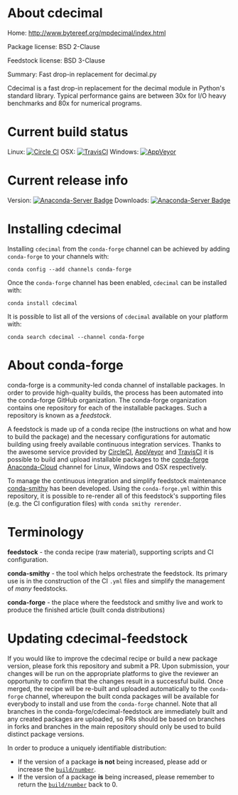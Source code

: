 About cdecimal
==============

Home: http://www.bytereef.org/mpdecimal/index.html

Package license: BSD 2-Clause

Feedstock license: BSD 3-Clause

Summary: Fast drop-in replacement for decimal.py

Cdecimal is a fast drop-in replacement for the decimal module in
Python's standard library. Typical performance gains are between 30x
for I/O heavy benchmarks and 80x for numerical programs.


Current build status
====================

Linux: [![Circle CI](https://circleci.com/gh/conda-forge/cdecimal-feedstock.svg?style=shield)](https://circleci.com/gh/conda-forge/cdecimal-feedstock)
OSX: [![TravisCI](https://travis-ci.org/conda-forge/cdecimal-feedstock.svg?branch=master)](https://travis-ci.org/conda-forge/cdecimal-feedstock)
Windows: [![AppVeyor](https://ci.appveyor.com/api/projects/status/github/conda-forge/cdecimal-feedstock?svg=True)](https://ci.appveyor.com/project/conda-forge/cdecimal-feedstock/branch/master)

Current release info
====================
Version: [![Anaconda-Server Badge](https://anaconda.org/conda-forge/cdecimal/badges/version.svg)](https://anaconda.org/conda-forge/cdecimal)
Downloads: [![Anaconda-Server Badge](https://anaconda.org/conda-forge/cdecimal/badges/downloads.svg)](https://anaconda.org/conda-forge/cdecimal)

Installing cdecimal
===================

Installing `cdecimal` from the `conda-forge` channel can be achieved by adding `conda-forge` to your channels with:

```
conda config --add channels conda-forge
```

Once the `conda-forge` channel has been enabled, `cdecimal` can be installed with:

```
conda install cdecimal
```

It is possible to list all of the versions of `cdecimal` available on your platform with:

```
conda search cdecimal --channel conda-forge
```


About conda-forge
=================

conda-forge is a community-led conda channel of installable packages.
In order to provide high-quality builds, the process has been automated into the
conda-forge GitHub organization. The conda-forge organization contains one repository
for each of the installable packages. Such a repository is known as a *feedstock*.

A feedstock is made up of a conda recipe (the instructions on what and how to build
the package) and the necessary configurations for automatic building using freely
available continuous integration services. Thanks to the awesome service provided by
[CircleCI](https://circleci.com/), [AppVeyor](http://www.appveyor.com/)
and [TravisCI](https://travis-ci.org/) it is possible to build and upload installable
packages to the [conda-forge](https://anaconda.org/conda-forge)
[Anaconda-Cloud](http://docs.anaconda.org/) channel for Linux, Windows and OSX respectively.

To manage the continuous integration and simplify feedstock maintenance
[conda-smithy](http://github.com/conda-forge/conda-smithy) has been developed.
Using the ``conda-forge.yml`` within this repository, it is possible to re-render all of
this feedstock's supporting files (e.g. the CI configuration files) with ``conda smithy rerender``.


Terminology
===========

**feedstock** - the conda recipe (raw material), supporting scripts and CI configuration.

**conda-smithy** - the tool which helps orchestrate the feedstock.
                   Its primary use is in the construction of the CI ``.yml`` files
                   and simplify the management of *many* feedstocks.

**conda-forge** - the place where the feedstock and smithy live and work to
                  produce the finished article (built conda distributions)


Updating cdecimal-feedstock
===========================

If you would like to improve the cdecimal recipe or build a new
package version, please fork this repository and submit a PR. Upon submission,
your changes will be run on the appropriate platforms to give the reviewer an
opportunity to confirm that the changes result in a successful build. Once
merged, the recipe will be re-built and uploaded automatically to the
`conda-forge` channel, whereupon the built conda packages will be available for
everybody to install and use from the `conda-forge` channel.
Note that all branches in the conda-forge/cdecimal-feedstock are
immediately built and any created packages are uploaded, so PRs should be based
on branches in forks and branches in the main repository should only be used to
build distinct package versions.

In order to produce a uniquely identifiable distribution:
 * If the version of a package **is not** being increased, please add or increase
   the [``build/number``](http://conda.pydata.org/docs/building/meta-yaml.html#build-number-and-string).
 * If the version of a package **is** being increased, please remember to return
   the [``build/number``](http://conda.pydata.org/docs/building/meta-yaml.html#build-number-and-string)
   back to 0.

